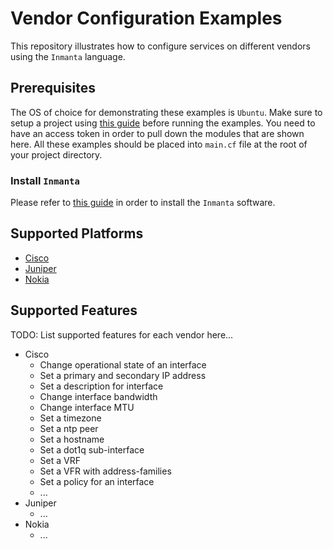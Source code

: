 # Vendor Configuration Examples

This repository illustrates how to configure services on different vendors using the `Inmanta` language.

## Prerequisites

The OS of choice for demonstrating these examples is `Ubuntu`. Make sure to setup a project using [this guide](https://docs.inmanta.com/community/latest/quickstart.html) before running the examples.
You need to have an access token in order to pull down the modules that are shown here.
All these examples should be placed into `main.cf` file at the root of your project directory.

### Install `Inmanta`

Please refer to [this guide](https://docs.inmanta.com/community/latest/install/1-install-server.html#install-the-software) in order to install the `Inmanta` software.

## Supported Platforms

* [Cisco](Cisco/README.md)
* [Juniper](Juniper/README.md)
* [Nokia](Nokia/README.md)

## Supported Features

TODO: List supported features for each vendor here...

* Cisco
  * Change operational state of an interface
  * Set a primary and secondary IP address
  * Set a description for interface
  * Change interface bandwidth
  * Change interface MTU
  * Set a timezone
  * Set a ntp peer
  * Set a hostname
  * Set a dot1q sub-interface
  * Set a VRF
  * Set a VFR with address-families
  * Set a policy for an interface
  * ...
* Juniper
  * ...
* Nokia
  * ...
